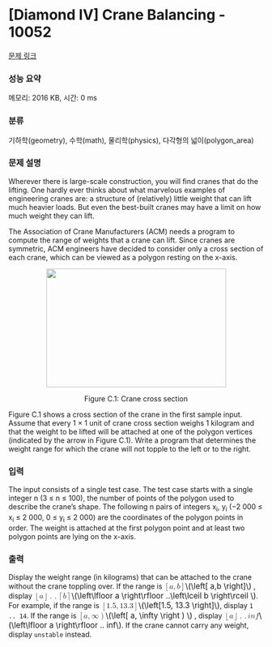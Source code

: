 # [Diamond IV] Crane Balancing - 10052 

[문제 링크](https://www.acmicpc.net/problem/10052) 

### 성능 요약

메모리: 2016 KB, 시간: 0 ms

### 분류

기하학(geometry), 수학(math), 물리학(physics), 다각형의 넓이(polygon_area)

### 문제 설명

<p>Wherever there is large-scale construction, you will find cranes that do the lifting. One hardly ever thinks about what marvelous examples of engineering cranes are: a structure of (relatively) little weight that can lift much heavier loads. But even the best-built cranes may have a limit on how much weight they can lift.</p>

<p>The Association of Crane Manufacturers (ACM) needs a program to compute the range of weights that a crane can lift. Since cranes are symmetric, ACM engineers have decided to consider only a cross section of each crane, which can be viewed as a polygon resting on the x-axis.</p>

<p style="text-align: center;"><img alt="" src="https://www.acmicpc.net/upload/images/crane.png" style="height:234px; width:355px"></p>

<p style="text-align: center;">Figure C.1: Crane cross section</p>

<p>Figure C.1 shows a cross section of the crane in the first sample input. Assume that every 1 × 1 unit of crane cross section weighs 1 kilogram and that the weight to be lifted will be attached at one of the polygon vertices (indicated by the arrow in Figure C.1). Write a program that determines the weight range for which the crane will not topple to the left or to the right.</p>

### 입력 

 <p>The input consists of a single test case. The test case starts with a single integer n (3 ≤ n ≤ 100), the number of points of the polygon used to describe the crane’s shape. The following n pairs of integers x<sub>i</sub>, y<sub>i</sub> (−2 000 ≤ x<sub>i</sub> ≤ 2 000, 0 ≤ y<sub>i</sub> ≤ 2 000) are the coordinates of the polygon points in order. The weight is attached at the first polygon point and at least two polygon points are lying on the x-axis.</p>

### 출력 

 <p>Display the weight range (in kilograms) that can be attached to the crane without the crane toppling over. If the range is <mjx-container class="MathJax" jax="CHTML" style="font-size: 109%; position: relative;"><mjx-math class="MJX-TEX" aria-hidden="true"><mjx-mrow><mjx-mo class="mjx-n"><mjx-c class="mjx-c5B"></mjx-c></mjx-mo><mjx-mi class="mjx-i"><mjx-c class="mjx-c1D44E TEX-I"></mjx-c></mjx-mi><mjx-mo class="mjx-n"><mjx-c class="mjx-c2C"></mjx-c></mjx-mo><mjx-mi class="mjx-i" space="2"><mjx-c class="mjx-c1D44F TEX-I"></mjx-c></mjx-mi><mjx-mo class="mjx-n"><mjx-c class="mjx-c5D"></mjx-c></mjx-mo></mjx-mrow></mjx-math><mjx-assistive-mml unselectable="on" display="inline"><math xmlns="http://www.w3.org/1998/Math/MathML"><mrow data-mjx-texclass="INNER"><mo data-mjx-texclass="OPEN">[</mo><mi>a</mi><mo>,</mo><mi>b</mi><mo data-mjx-texclass="CLOSE">]</mo></mrow></math></mjx-assistive-mml><span aria-hidden="true" class="no-mathjax mjx-copytext">\(\left[  a,b  \right]\)</span></mjx-container> , display <mjx-container class="MathJax" jax="CHTML" style="font-size: 109%; position: relative;"><mjx-math class="MJX-TEX" aria-hidden="true"><mjx-mrow><mjx-mo class="mjx-n"><mjx-c class="mjx-c230A"></mjx-c></mjx-mo><mjx-mi class="mjx-i"><mjx-c class="mjx-c1D44E TEX-I"></mjx-c></mjx-mi><mjx-mo class="mjx-n"><mjx-c class="mjx-c230B"></mjx-c></mjx-mo></mjx-mrow><mjx-mo class="mjx-n"><mjx-c class="mjx-c2E"></mjx-c></mjx-mo><mjx-mo class="mjx-n" space="2"><mjx-c class="mjx-c2E"></mjx-c></mjx-mo><mjx-mrow space="2"><mjx-mo class="mjx-n"><mjx-c class="mjx-c2308"></mjx-c></mjx-mo><mjx-mi class="mjx-i"><mjx-c class="mjx-c1D44F TEX-I"></mjx-c></mjx-mi><mjx-mo class="mjx-n"><mjx-c class="mjx-c2309"></mjx-c></mjx-mo></mjx-mrow></mjx-math><mjx-assistive-mml unselectable="on" display="inline"><math xmlns="http://www.w3.org/1998/Math/MathML"><mrow data-mjx-texclass="INNER"><mo data-mjx-texclass="OPEN">⌊</mo><mi>a</mi><mo data-mjx-texclass="CLOSE">⌋</mo></mrow><mo>.</mo><mo>.</mo><mrow data-mjx-texclass="INNER"><mo data-mjx-texclass="OPEN">⌈</mo><mi>b</mi><mo data-mjx-texclass="CLOSE">⌉</mo></mrow></math></mjx-assistive-mml><span aria-hidden="true" class="no-mathjax mjx-copytext">\(\left\lfloor a \right\rfloor  ..\left\lceil b \right\rceil  \)</span></mjx-container>. For example, if the range is <mjx-container class="MathJax" jax="CHTML" style="font-size: 109%; position: relative;"><mjx-math class="MJX-TEX" aria-hidden="true"><mjx-mrow><mjx-mo class="mjx-n"><mjx-c class="mjx-c5B"></mjx-c></mjx-mo><mjx-mn class="mjx-n"><mjx-c class="mjx-c31"></mjx-c><mjx-c class="mjx-c2E"></mjx-c><mjx-c class="mjx-c35"></mjx-c></mjx-mn><mjx-mo class="mjx-n"><mjx-c class="mjx-c2C"></mjx-c></mjx-mo><mjx-mn class="mjx-n" space="2"><mjx-c class="mjx-c31"></mjx-c><mjx-c class="mjx-c33"></mjx-c><mjx-c class="mjx-c2E"></mjx-c><mjx-c class="mjx-c33"></mjx-c></mjx-mn><mjx-mo class="mjx-n"><mjx-c class="mjx-c5D"></mjx-c></mjx-mo></mjx-mrow></mjx-math><mjx-assistive-mml unselectable="on" display="inline"><math xmlns="http://www.w3.org/1998/Math/MathML"><mrow data-mjx-texclass="INNER"><mo data-mjx-texclass="OPEN">[</mo><mn>1.5</mn><mo>,</mo><mn>13.3</mn><mo data-mjx-texclass="CLOSE">]</mo></mrow></math></mjx-assistive-mml><span aria-hidden="true" class="no-mathjax mjx-copytext">\(\left[1.5, 13.3 \right]\)</span></mjx-container>, display <code>1 .. 14</code>. If the range is <mjx-container class="MathJax" jax="CHTML" style="font-size: 109%; position: relative;"><mjx-math class="MJX-TEX" aria-hidden="true"><mjx-mrow><mjx-mo class="mjx-n"><mjx-c class="mjx-c5B"></mjx-c></mjx-mo><mjx-mi class="mjx-i"><mjx-c class="mjx-c1D44E TEX-I"></mjx-c></mjx-mi><mjx-mo class="mjx-n"><mjx-c class="mjx-c2C"></mjx-c></mjx-mo><mjx-mi class="mjx-n" space="2"><mjx-c class="mjx-c221E"></mjx-c></mjx-mi><mjx-mo class="mjx-n"><mjx-c class="mjx-c29"></mjx-c></mjx-mo></mjx-mrow></mjx-math><mjx-assistive-mml unselectable="on" display="inline"><math xmlns="http://www.w3.org/1998/Math/MathML"><mrow data-mjx-texclass="INNER"><mo data-mjx-texclass="OPEN">[</mo><mi>a</mi><mo>,</mo><mi mathvariant="normal">∞</mi><mo data-mjx-texclass="CLOSE">)</mo></mrow></math></mjx-assistive-mml><span aria-hidden="true" class="no-mathjax mjx-copytext">\(\left[  a, \infty \right ) \)</span></mjx-container> , display <mjx-container class="MathJax" jax="CHTML" style="font-size: 109%; position: relative;"><mjx-math class="MJX-TEX" aria-hidden="true"><mjx-mrow><mjx-mo class="mjx-n"><mjx-c class="mjx-c230A"></mjx-c></mjx-mo><mjx-mi class="mjx-i"><mjx-c class="mjx-c1D44E TEX-I"></mjx-c></mjx-mi><mjx-mo class="mjx-n"><mjx-c class="mjx-c230B"></mjx-c></mjx-mo></mjx-mrow><mjx-mo class="mjx-n"><mjx-c class="mjx-c2E"></mjx-c></mjx-mo><mjx-mo class="mjx-n" space="2"><mjx-c class="mjx-c2E"></mjx-c></mjx-mo><mjx-mi class="mjx-i" space="2"><mjx-c class="mjx-c1D456 TEX-I"></mjx-c></mjx-mi><mjx-mi class="mjx-i"><mjx-c class="mjx-c1D45B TEX-I"></mjx-c></mjx-mi><mjx-mi class="mjx-i"><mjx-c class="mjx-c1D453 TEX-I"></mjx-c></mjx-mi></mjx-math><mjx-assistive-mml unselectable="on" display="inline"><math xmlns="http://www.w3.org/1998/Math/MathML"><mrow data-mjx-texclass="INNER"><mo data-mjx-texclass="OPEN">⌊</mo><mi>a</mi><mo data-mjx-texclass="CLOSE">⌋</mo></mrow><mo>.</mo><mo>.</mo><mi>i</mi><mi>n</mi><mi>f</mi></math></mjx-assistive-mml><span aria-hidden="true" class="no-mathjax mjx-copytext">\(\left\lfloor a \right\rfloor  .. inf\)</span></mjx-container>. If the crane cannot carry any weight, display <code>unstable</code> instead.</p>

